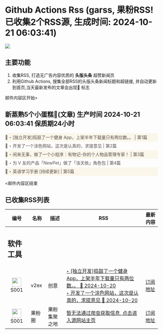 # Github Actions Rss (garss, 果粉RSS! 已收集2个RSS源, 生成时间: 2024-10-21 06:03:41)

![](https://cdn.jsdelivr.net/gh/xinkeji/garss/_media/ga-rss.png)



## 主要功能
1. 收集RSS, 打造无广告内容优质的 **头版头条** 超赞新闻页
2. 利用Github Actions, 搜集全部RSS的头版头条新闻标题和超链接, 并自动更新到首页,当天最新发布的文章会出现🌈 标志

邮件内容区开始>
<h2>新蒸熟5个小蛋糕🍰(文章) 生产时间 2024-10-21 06:03:41 保质期24小时</h2>

<div style='line-height:3;background-color:#FAF6EA;' ><a href='https://www.v2ex.com/t/1081980#reply14' style="line-height:2;text-decoration:none;display:block;color:#584D49;">🌈 ‣ [独立开发]捣鼓了一个健身 App，上架半年下载量只有两位数。。 | 第1篇</a></div><div style='line-height:3;' ><a href='https://www.v2ex.com/t/1081923#reply4' style="line-height:2;text-decoration:none;display:block;color:#584D49;">🌈 ‣ 开发了一个涂色网站，这次是认真的，求提意见 | 第2篇</a></div><div style='line-height:3;background-color:#FAF6EA;' ><a href='https://www.v2ex.com/t/1081979#reply0' style="line-height:2;text-decoration:none;display:block;color:#584D49;">🌈 ‣ 闲来无事，做了一个小程序：有物记-你的个人物品管理专家！ | 第3篇</a></div><div style='line-height:3;' ><a href='https://www.v2ex.com/t/1081907#reply4' style="line-height:2;text-decoration:none;display:block;color:#584D49;">🌈 ‣ 为 V 友的产品「NewPet」做了「洛天依」角色包 | 第4篇</a></div><div style='line-height:3;background-color:#FAF6EA;' ><a href='https://www.v2ex.com/t/1081846#reply11' style="line-height:2;text-decoration:none;display:block;color:#584D49;">🌈 ‣ 英语学习手册 [持续更新] | 第5篇</a></div>

<邮件内容区结束

## 已收集RSS列表

| 编号 | 名称 | 描述 | RSS | 最新内容 |
| --- | --- | --- | --- | --- |
| <h2 id="软件工具">软件工具</h2> |  |   |  |  |
| <div id="S001" style="text-align: center;"><img src="https://cdn.jsdelivr.net/gh/zhaoolee/garss/_media/favicon/S001.png" width="30px" style="width:30px;height: auto;"/><br><span>S001</span></div> | v2ex | 创意 | [‣ \[独立开发\]捣鼓了一个健身 App，上架半年下载量只有两位数。。 🌈 2024-10-20](https://www.v2ex.com/t/1081980#reply14)<br/>[‣ 开发了一个涂色网站，这次是认真的，求提意见 🌈 2024-10-20](https://www.v2ex.com/t/1081923#reply4) | [订阅地址](https://www.v2ex.com/feed/tab/creative.xml) |
| <div id="S001" style="text-align: center;"><img src="https://cdn.jsdelivr.net/gh/zhaoolee/garss/_media/favicon/S001.png" width="30px" style="width:30px;height: auto;"/><br><span>S001</span></div> | 果粉圈 | 果粉集聚之地 | [暂无法通过爬虫获取信息, 点击进入源网站主页](https://g0f.cn) | [订阅地址](https://g0f.cn/rss.xml) |



